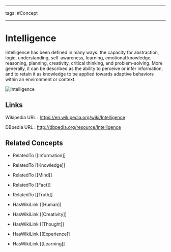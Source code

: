 




---

tags: #Concept

---
# Intelligence


Intelligence has been defined in many ways: the capacity for abstraction, logic, understanding, self-awareness, learning, emotional knowledge, reasoning, planning, creativity, critical thinking, and problem-solving. More generally, it can be described as the ability to perceive or infer information, and to retain it as knowledge to be applied towards adaptive behaviors within an environment or context.

![Intelligence](http://commons.wikimedia.org/wiki/Special:FilePath/Chimpanzee_and_stick.jpg?width=300)


## Links


Wikipedia URL : https://en.wikipedia.org/wiki/Intelligence

DBpedia URL : http://dbpedia.org/resource/Intelligence


## Related Concepts


- RelatedTo [[Information]]

- RelatedTo [[Knowledge]]

- RelatedTo [[Mind]]

- RelatedTo [[Fact]]

- RelatedTo [[Truth]]

- HasWikiLink [[Human]]

- HasWikiLink [[Creativity]]

- HasWikiLink [[Thought]]

- HasWikiLink [[Experience]]

- HasWikiLink [[Learning]]